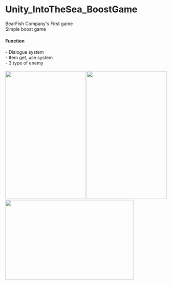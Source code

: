# Unity_IntoTheSea_BoostGame
BearFish Company's First game<br>
Simple boost game<br>
<H4>Function</H4>
- Dialogue system<br>
- Item get, use system<br>
- 3 type of enemy<br><br>

<img src="https://github.com/TeddyUm/Unity_IntoTheSea_BoostGame/blob/main/1676950858351.jpg" width="250" height="400">
<img src="https://github.com/TeddyUm/Unity_IntoTheSea_BoostGame/blob/main/1676951115486.jpg" width="250" height="400">
<img src="https://github.com/TeddyUm/Unity_IntoTheSea_BoostGame/blob/main/1676951153452.jpg" width="400" height="250">
